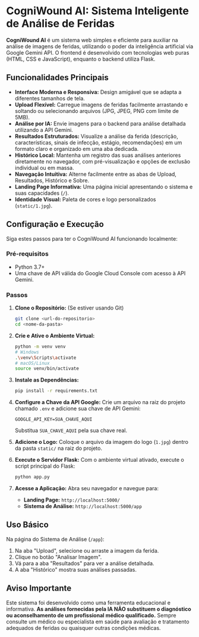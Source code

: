 # CogniWound AI: Sistema Inteligente de Análise de Feridas

**CogniWound AI** é um sistema web simples e eficiente para auxiliar na análise de imagens de feridas, utilizando o poder da inteligência artificial via Google Gemini API. O frontend é desenvolvido com tecnologias web puras (HTML, CSS e JavaScript), enquanto o backend utiliza Flask.

## Funcionalidades Principais

*   **Interface Moderna e Responsiva:** Design amigável que se adapta a diferentes tamanhos de tela.
*   **Upload Flexível:** Carregue imagens de feridas facilmente arrastando e soltando ou selecionando arquivos (JPG, JPEG, PNG com limite de 5MB).
*   **Análise por IA:** Envie imagens para o backend para análise detalhada utilizando a API Gemini.
*   **Resultados Estruturados:** Visualize a análise da ferida (descrição, características, sinais de infecção, estágio, recomendações) em um formato claro e organizado em uma aba dedicada.
*   **Histórico Local:** Mantenha um registro das suas análises anteriores diretamente no navegador, com pré-visualização e opções de exclusão individual ou em massa.
*   **Navegação Intuitiva:** Alterne facilmente entre as abas de Upload, Resultados, Histórico e Sobre.
*   **Landing Page Informativa:** Uma página inicial apresentando o sistema e suas capacidades (`/`).
*   **Identidade Visual:** Paleta de cores e logo personalizados (`static/1.jpg`).

## Configuração e Execução

Siga estes passos para ter o CogniWound AI funcionando localmente:

### Pré-requisitos

*   Python 3.7+
*   Uma chave de API válida do Google Cloud Console com acesso à API Gemini.

### Passos

1.  **Clone o Repositório:** (Se estiver usando Git)
    ```bash
    git clone <url-do-repositorio>
    cd <nome-da-pasta>
    ```

2.  **Crie e Ative o Ambiente Virtual:**
    ```bash
    python -m venv venv
    # Windows
    .\venv\Scripts\activate
    # macOS/Linux
    source venv/bin/activate
    ```

3.  **Instale as Dependências:**
    ```bash
    pip install -r requirements.txt
    ```

4.  **Configure a Chave da API Google:**
    Crie um arquivo na raiz do projeto chamado `.env` e adicione sua chave de API Gemini:
    ```dotenv
    GOOGLE_API_KEY=SUA_CHAVE_AQUI
    ```
    Substitua `SUA_CHAVE_AQUI` pela sua chave real.

5.  **Adicione o Logo:**
    Coloque o arquivo da imagem do logo (`1.jpg`) dentro da pasta `static/` na raiz do projeto.

6.  **Execute o Servidor Flask:**
    Com o ambiente virtual ativado, execute o script principal do Flask:
    ```bash
    python app.py
    ```

7.  **Acesse a Aplicação:**
    Abra seu navegador e navegue para:
    *   **Landing Page:** `http://localhost:5000/`
    *   **Sistema de Análise:** `http://localhost:5000/app`

## Uso Básico

Na página do Sistema de Análise (`/app`):

1.  Na aba "Upload", selecione ou arraste a imagem da ferida.
2.  Clique no botão "Analisar Imagem".
3.  Vá para a aba "Resultados" para ver a análise detalhada.
4.  A aba "Histórico" mostra suas análises passadas.

## Aviso Importante

Este sistema foi desenvolvido como uma ferramenta educacional e informativa. **As análises fornecidas pela IA NÃO substituem o diagnóstico ou aconselhamento de um profissional médico qualificado.** Sempre consulte um médico ou especialista em saúde para avaliação e tratamento adequados de feridas ou quaisquer outras condições médicas. 
